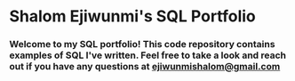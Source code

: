 # Shalom Ejiwunmi's SQL Portfolio
### Welcome to my SQL portfolio! This code repository contains examples of SQL I've written. Feel free to take a look and reach out if you have any questions at ejiwunmishalom@gmail.com
